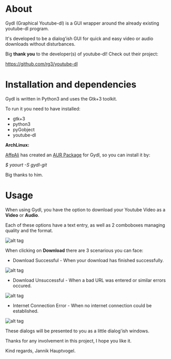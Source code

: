 # About
Gydl (Graphical Youtube-dl) is a GUI wrapper around the already existing youtube-dl program.

It's developed to be a dialog'ish GUI for quick and easy video or audio downloads without disturbances.

Big **thank you** to the developer(s) of youtube-dl! Check out their project:

https://github.com/rg3/youtube-dl

# Installation and dependencies

Gydl is written in Python3 and uses the Gtk+3 toolkit.

To run it you need to have installed:

* gtk+3
* python3
* pyGobject
* youtube-dl

**ArchLinux:**

[AffeAli](https://github.com/AffeAli) has created an [AUR Package](https://aur.archlinux.org/packages/gydl-git/) for Gydl, so you can install it by:

*$ yaourt -S gydl-git*

Big thanks to him.

# Usage

When using Gydl, you have the option to download your Youtube Video as a **Video** or **Audio**.

Each of these options have a text entry, as well as 2 comboboxes managing quality and the format.

![alt tag](http://i.imgur.com/ACvm9wO.png)

When clicking on **Download** there are 3 scenarious you can face:

* Download Successful      - When your download has finished successfully.

![alt tag](http://i.imgur.com/pQLJLVP.png)

* Download Unsuccessful    - When a bad URL was entered or similar errors occured.

![alt tag](http://i.imgur.com/yRdpYUU.png)

* Internet Connection Error - When no internet connection could be established.

![alt tag](http://i.imgur.com/WJB76zZ.png)

These dialogs will be presented to you as a little dialog'ish windows.

Thanks for any involvement in this project, I hope you like it.

Kind regards, Jannik Hauptvogel.
